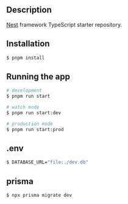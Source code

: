 ## Description

[Nest](https://github.com/nestjs/nest) framework TypeScript starter repository.

## Installation

```bash
$ pnpm install
```

## Running the app

```bash
# development
$ pnpm run start

# watch mode
$ pnpm run start:dev

# production mode
$ pnpm run start:prod
```

## .env
```bash
$ DATABASE_URL="file:./dev.db"
```

## prisma

```bash
$ npx prisma migrate dev
```